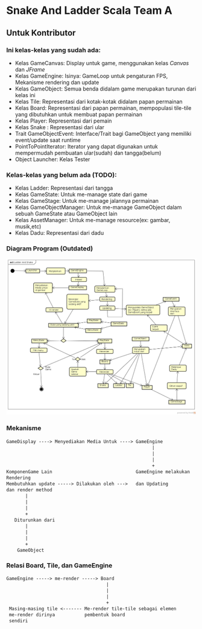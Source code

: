 # Snake And Ladder Scala Team A 

## Untuk Kontributor

### Ini kelas-kelas yang sudah ada:

* Kelas GameCanvas: Display untuk game, menggunakan kelas _Canvas_ dan _JFrame_
* Kelas GameEngine: Isinya: GameLoop untuk pengaturan FPS, Mekanisme rendering dan update
* Kelas GameObject: Semua benda didalam game merupakan turunan dari kelas ini
* Kelas Tile: Representasi dari kotak-kotak didalam papan permainan
* Kelas Board: Representasi dari papan permainan, mempopulasi tile-tile yang dibutuhkan untuk membuat papan permainan
* Kelas Player: Representasi dari pemain
* Kelas Snake : Representasi dari ular
* Trait GameObjectEvent: Interface/Trait bagi GameObject yang memiliki event/update saat runtime
* PointToPointIterator: Iterator yang dapat digunakan untuk mempermudah pembuatan ular(sudah) dan tangga(belum)
* Object Launcher: Kelas Tester

### Kelas-kelas yang belum ada (TODO):

* Kelas Ladder: Representasi dari tangga
* Kelas GameState: Untuk me-manage state dari game
* Kelas GameStage: Untuk me-manage jalannya permainan
* Kelas GameObjectManager: Untuk me-manage GameObject dalam sebuah GameState atau GameObject lain
* Kelas AssetManager: Untuk me-manage resource(ex: gambar, musik,etc)
* Kelas Dadu: Representasi dari dadu

### Diagram Program (Outdated)

![Diagram Program](Plan.jpg)

### Mekanisme

    GameDisplay ----> Menyediakan Media Untuk ----> GameEngine
                                                          |
                                                          |
                                                          |
                                                          +
    KomponenGame Lain                               GameEngine melakukan Rendering
    Membutuhkan update -----> Dilakukan oleh --->   dan Updating
    dan render method
           |
           |
           |
           +
       Diturunkan dari
           |
           |
           |
           +
        GameObject
        
        
### Relasi Board, Tile, dan GameEngine
   
    GameEngine -----> me-render -----> Board
                                         |
                                         |
                                         |
                                         +
     Masing-masing tile <------- Me-render tile-tile sebagai elemen
     me-render dirinya           pembentuk board
     sendiri

